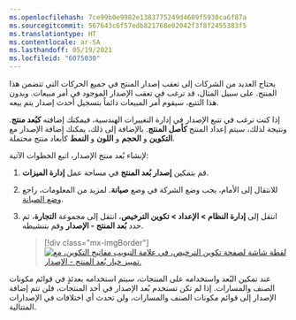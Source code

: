 ```yaml
---
ms.openlocfilehash: 7ce99b0e9982e1383775249d4609f5930ca6f87a
ms.sourcegitcommit: 567643c6f57edb821768e02042f3f8f2455383f5
ms.translationtype: HT
ms.contentlocale: ar-SA
ms.lasthandoff: 05/19/2021
ms.locfileid: "6075030"
---
```

يحتاج العديد من الشركات إلى تعقب إصدار المنتج في جميع الحركات التي تتضمن هذا المنتج. على سبيل المثال، قد ترغب في تعقب الإصدار الموجود في أمر مبيعات. وبدون هذا التتبع، سيقوم أمر المبيعات دائماً بتسجيل أحدث إصدار يتم بيعه.

إذا كنت ترغب في تتبع الإصدار في إدارة التغييرات الهندسية، فيمكنك إضافته **كبُعد منتج**. ونتيجة لذلك، سيتم إعداد المنتج **كأصل المنتج**. بالإضافة إلى ذلك، يمكنك إضافة الإصدار مع **التكوين** و **الحجم** و **اللون** و **النمط** كأبعاد منتج محتملة.

لإنشاء بُعد منتج الإصدار، اتبع الخطوات الآتية:

1. قم بتمكين **إصدار بُعد المنتج** في مساحة عمل **إدارة الميزات**.

1. للانتقال إلى الأمام، يجب وضع الشركة في وضع **صيانة**. لمزيد من المعلومات، راجع [وضع الصيانة](https://docs.microsoft.com/dynamics365/fin-ops-core/dev-itpro/sysadmin/maintenance-mode/?azure-portal=true).

1. انتقل إلى **إدارة النظام > الإعداد > تكوين الترخيص**، انتقل إلى مجموعة **التجارة**، ثم حدد **بُعد المنتج - الإصدار** وقم بتنشيطه.

    > [!div class="mx-imgBorder"]
    > [![لقطة شاشة لصفحة تكوين الترخيص، في علامة التبويب مفاتيح التكوين، مع تمييز خيار بُعد المنتج - الإصدار.](../media/product-dimension-version-license.png)](../media/product-dimension-version-license.png#lightbox)


عند تمكين البُعد واستخدامه على المنتجات، سيتم استخدامه بعدئذٍ في قوائم مكونات الصنف والمسارات. إذا لم تكن تستخدم بُعد الإصدار في أحد المنتجات، فلن تتم إضافة الإصدار إلى قوائم مكونات الصنف والمسارات، ولن تحدث أي اختلافات في الإصدارات المتتالية.
